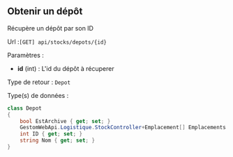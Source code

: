 ## <span id='obtenirdepot'>Obtenir un dépôt</span>

Récupère un dépôt par son ID

Url :`[GET] api/stocks/depots/{id}`

Paramètres : 

- **id** (int) : L'id du dépôt à récuperer

Type de retour : `Depot`

Type(s) de données :

```csharp
class Depot
{
	bool EstArchive { get; set; }
	GestomWebApi.Logistique.StockController+Emplacement[] Emplacements { get; set; }
	int ID { get; set; }
	string Nom { get; set; }
}

```
